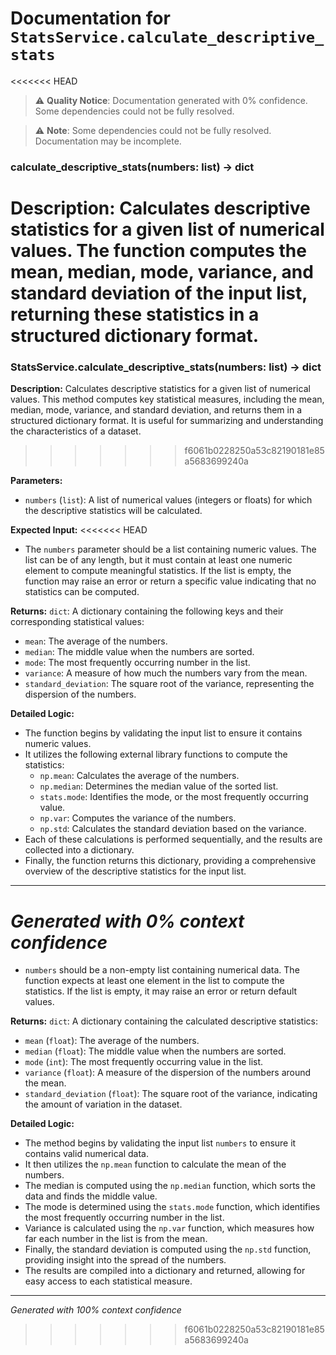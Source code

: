 # Documentation for `StatsService.calculate_descriptive_stats`

<<<<<<< HEAD
> ⚠️ **Quality Notice**: Documentation generated with 0% confidence. Some dependencies could not be fully resolved.


> ⚠️ **Note**: Some dependencies could not be fully resolved. Documentation may be incomplete.
### calculate_descriptive_stats(numbers: list) -> dict

**Description:**
Calculates descriptive statistics for a given list of numerical values. The function computes the mean, median, mode, variance, and standard deviation of the input list, returning these statistics in a structured dictionary format.
=======
### StatsService.calculate_descriptive_stats(numbers: list) -> dict

**Description:**
Calculates descriptive statistics for a given list of numerical values. This method computes key statistical measures, including the mean, median, mode, variance, and standard deviation, and returns them in a structured dictionary format. It is useful for summarizing and understanding the characteristics of a dataset.
>>>>>>> f6061b0228250a53c82190181e85a5683699240a

**Parameters:**
- `numbers` (`list`): A list of numerical values (integers or floats) for which the descriptive statistics will be calculated.

**Expected Input:**
<<<<<<< HEAD
- The `numbers` parameter should be a list containing numeric values. The list can be of any length, but it must contain at least one numeric element to compute meaningful statistics. If the list is empty, the function may raise an error or return a specific value indicating that no statistics can be computed.

**Returns:**
`dict`: A dictionary containing the following keys and their corresponding statistical values:
- `mean`: The average of the numbers.
- `median`: The middle value when the numbers are sorted.
- `mode`: The most frequently occurring number in the list.
- `variance`: A measure of how much the numbers vary from the mean.
- `standard_deviation`: The square root of the variance, representing the dispersion of the numbers.

**Detailed Logic:**
- The function begins by validating the input list to ensure it contains numeric values.
- It utilizes the following external library functions to compute the statistics:
  - `np.mean`: Calculates the average of the numbers.
  - `np.median`: Determines the median value of the sorted list.
  - `stats.mode`: Identifies the mode, or the most frequently occurring value.
  - `np.var`: Computes the variance of the numbers.
  - `np.std`: Calculates the standard deviation based on the variance.
- Each of these calculations is performed sequentially, and the results are collected into a dictionary.
- Finally, the function returns this dictionary, providing a comprehensive overview of the descriptive statistics for the input list.

---
*Generated with 0% context confidence*
=======
- `numbers` should be a non-empty list containing numerical data. The function expects at least one element in the list to compute the statistics. If the list is empty, it may raise an error or return default values.

**Returns:**
`dict`: A dictionary containing the calculated descriptive statistics:
- `mean` (`float`): The average of the numbers.
- `median` (`float`): The middle value when the numbers are sorted.
- `mode` (`int`): The most frequently occurring value in the list.
- `variance` (`float`): A measure of the dispersion of the numbers around the mean.
- `standard_deviation` (`float`): The square root of the variance, indicating the amount of variation in the dataset.

**Detailed Logic:**
- The method begins by validating the input list `numbers` to ensure it contains valid numerical data.
- It then utilizes the `np.mean` function to calculate the mean of the numbers.
- The median is computed using the `np.median` function, which sorts the data and finds the middle value.
- The mode is determined using the `stats.mode` function, which identifies the most frequently occurring number in the list.
- Variance is calculated using the `np.var` function, which measures how far each number in the list is from the mean.
- Finally, the standard deviation is computed using the `np.std` function, providing insight into the spread of the numbers.
- The results are compiled into a dictionary and returned, allowing for easy access to each statistical measure.

---
*Generated with 100% context confidence*
>>>>>>> f6061b0228250a53c82190181e85a5683699240a
